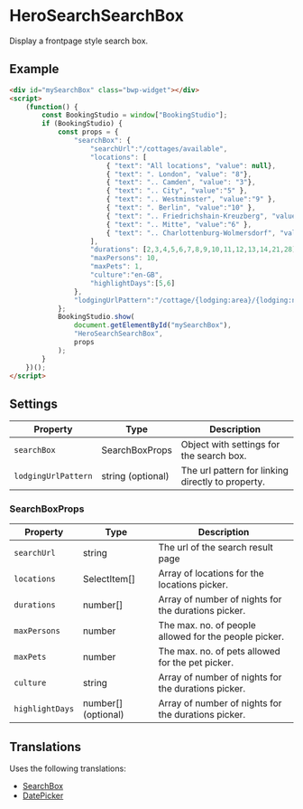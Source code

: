 # HeroSearchSearchBox

Display a frontpage style search box.

## Example

```html
<div id="mySearchBox" class="bwp-widget"></div>
<script>
    (function() {
        const BookingStudio = window["BookingStudio"];
        if (BookingStudio) {
            const props = {
                "searchBox": {
                    "searchUrl":"/cottages/available",
                    "locations": [
                        { "text": "All locations", "value": null},
                        { "text": ". London", "value": "8"},
                        { "text": ".. Camden", "value": "3"},
                        { "text": ".. City", "value":"5" },
                        { "text": ".. Westminster", "value":"9" },
                        { "text": ". Berlin", "value":"10" },
                        { "text": ".. Friedrichshain-Kreuzberg", "value": "11" },
                        { "text": ".. Mitte", "value":"6" },
                        { "text": ".. Charlottenburg-Wolmersdorf", "value": "16" }
                    ],
                    "durations": [2,3,4,5,6,7,8,9,10,11,12,13,14,21,28],
                    "maxPersons": 10, 
                    "maxPets": 1,                     
                    "culture":"en-GB",
                    "highlightDays":[5,6]
                },
                "lodgingUrlPattern":"/cottage/{lodging:area}/{lodging:name}/"
            };
            BookingStudio.show(
                document.getElementById("mySearchBox"),
                "HeroSearchSearchBox",
                props
            );
        }
    })();
</script>
```

## Settings

| Property                | Type                    | Description                                              |
|-------------------------|-------------------------|----------------------------------------------------------|
|```searchBox```          | SearchBoxProps          | Object with settings for the search box.                 |
|```lodgingUrlPattern```  | string (optional)       | The url pattern for linking directly to property.        |

### **SearchBoxProps**

| Property            | Type                    | Description                                              |
|---------------------|-------------------------|----------------------------------------------------------|
|```searchUrl```      | string                  | The url of the search result page                        |
|```locations```      | SelectItem[]            | Array of locations for the locations picker.             |
|```durations```      | number[]                | Array of number of nights for the durations picker.      |
|```maxPersons```     | number                  | The max. no. of people allowed for the people picker.    |
|```maxPets```        | number                  | The max. no. of pets allowed for the pet picker.         |
|```culture```        | string                  | Array of number of nights for the durations picker.      |
|```highlightDays```  | number[] (optional)     | Array of number of nights for the durations picker.      |

## Translations

Uses the following translations:

* [SearchBox](../translations/SearchBox.md)
* [DatePicker](../translations/DatePicker.md)